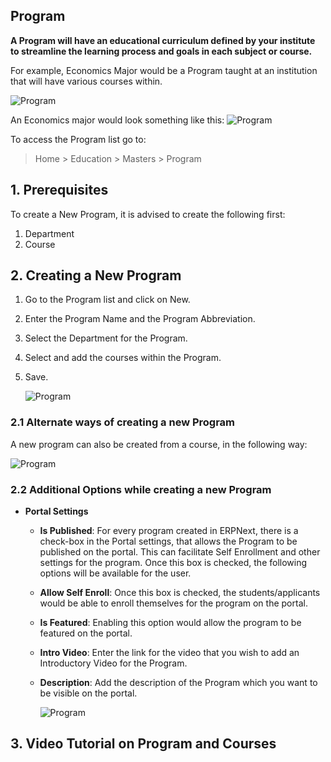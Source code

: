 ## Program

**A Program will have an educational curriculum defined by your institute to streamline the learning process and goals in each subject or course.**

For example, Economics Major would be a Program taught at an institution that will have various courses within.

![Program](https://docs.erpnext.com/files/education-program-workflow.png)

An Economics major would look something like this: ![Program](https://docs.erpnext.com/files/education-program-2.png)

To access the Program list go to:

> Home > Education > Masters > Program

## 1\. Prerequisites

To create a New Program, it is advised to create the following first:

1.  Department
2.  Course

## 2\. Creating a New Program

1.  Go to the Program list and click on New.
2.  Enter the Program Name and the Program Abbreviation.
3.  Select the Department for the Program.
4.  Select and add the courses within the Program.
5.  Save.
    
    ![Program](https://docs.erpnext.com/files/education-program-1.gif)
    

### 2.1 Alternate ways of creating a new Program

A new program can also be created from a course, in the following way:

![Program](https://docs.erpnext.com/files/education-program-3.gif)

### 2.2 Additional Options while creating a new Program

*   **Portal Settings**
    
    *   **Is Published**: For every program created in ERPNext, there is a check-box in the Portal settings, that allows the Program to be published on the portal. This can facilitate Self Enrollment and other settings for the program. Once this box is checked, the following options will be available for the user.
    *   **Allow Self Enroll**: Once this box is checked, the students/applicants would be able to enroll themselves for the program on the portal.
    *   **Is Featured**: Enabling this option would allow the program to be featured on the portal.
    *   **Intro Video**: Enter the link for the video that you wish to add an Introductory Video for the Program.
    *   **Description**: Add the description of the Program which you want to be visible on the portal.
        
        ![Program](https://docs.erpnext.com/files/education-program-4.png)
        

## 3\. Video Tutorial on Program and Courses
